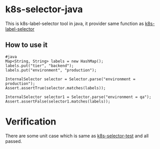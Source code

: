 # k8s-selector-java
This is k8s-label-selector tool in java, it provider same function as [k8s-label-selector](https://kubernetes.io/docs/concepts/overview/working-with-objects/labels/)

## How to use it

```
#java
Map<String, String> labels = new HashMap();
labels.put("tier", "backend");
labels.put("environment", "production");

InternalSelector selector = Selector.parse("environment = production");
Assert.assertTrue(selector.matches(labels));

InternalSelector selector1 = Selector.parse("environment = qa");
Assert.assertFalse(selector1.matches(labels));
``` 

# Verification
There are some unit case which is same as [k8s-selector-test](https://github.com/kubernetes/kubernetes/blob/master/staging/src/k8s.io/apimachinery/pkg/labels/selector_test.go) and all passed.

